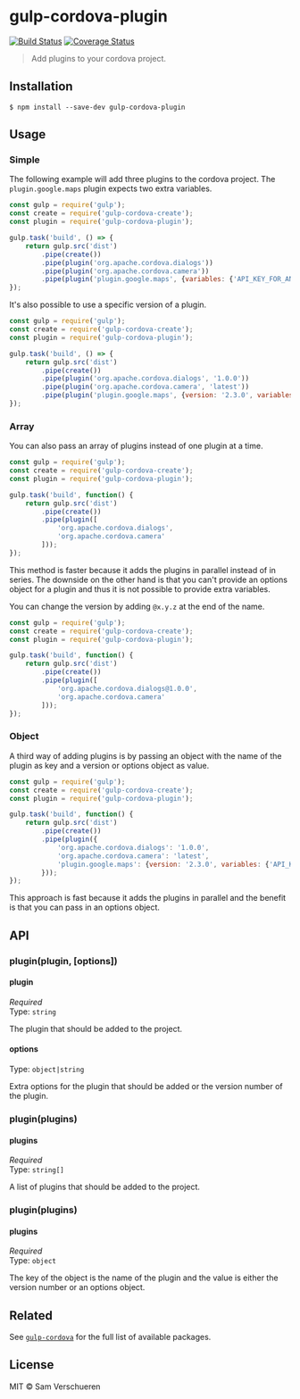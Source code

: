 # gulp-cordova-plugin

[![Build Status](https://travis-ci.org/SamVerschueren/gulp-cordova-plugin.svg?branch=master)](https://travis-ci.org/SamVerschueren/gulp-cordova-plugin)
[![Coverage Status](https://coveralls.io/repos/SamVerschueren/gulp-cordova-plugin/badge.svg?branch=master)](https://coveralls.io/r/SamVerschueren/gulp-cordova-plugin?branch=master)

> Add plugins to your cordova project.


## Installation

```
$ npm install --save-dev gulp-cordova-plugin
```


## Usage

### Simple

The following example will add three plugins to the cordova project. The `plugin.google.maps` plugin expects two extra
variables.

```js
const gulp = require('gulp');
const create = require('gulp-cordova-create');
const plugin = require('gulp-cordova-plugin');

gulp.task('build', () => {
    return gulp.src('dist')
        .pipe(create())
        .pipe(plugin('org.apache.cordova.dialogs'))
        .pipe(plugin('org.apache.cordova.camera'))
        .pipe(plugin('plugin.google.maps', {variables: {'API_KEY_FOR_ANDROID': 'xxx', 'API_KEY_FOR_IOS': 'xxx'}}));
});
```

It's also possible to use a specific version of a plugin.

```js
const gulp = require('gulp');
const create = require('gulp-cordova-create');
const plugin = require('gulp-cordova-plugin');

gulp.task('build', () => {
    return gulp.src('dist')
        .pipe(create())
        .pipe(plugin('org.apache.cordova.dialogs', '1.0.0'))
        .pipe(plugin('org.apache.cordova.camera', 'latest'))
        .pipe(plugin('plugin.google.maps', {version: '2.3.0', variables: {'API_KEY_FOR_ANDROID': 'xxx', 'API_KEY_FOR_IOS': 'xxx'}}));
});
```

### Array

You can also pass an array of plugins instead of one plugin at a time.

```js
const gulp = require('gulp');
const create = require('gulp-cordova-create');
const plugin = require('gulp-cordova-plugin');

gulp.task('build', function() {
    return gulp.src('dist')
        .pipe(create())
        .pipe(plugin([
            'org.apache.cordova.dialogs',
            'org.apache.cordova.camera'
        ]));
});
```

This method is faster because it adds the plugins in parallel instead of in series. The downside on the other hand is that you can't provide
an options object for a plugin and thus it is not possible to provide extra variables.

You can change the version by adding `@x.y.z` at the end of the name.

```js
const gulp = require('gulp');
const create = require('gulp-cordova-create');
const plugin = require('gulp-cordova-plugin');

gulp.task('build', function() {
    return gulp.src('dist')
        .pipe(create())
        .pipe(plugin([
            'org.apache.cordova.dialogs@1.0.0',
            'org.apache.cordova.camera'
        ]));
});
```

### Object

A third way of adding plugins is by passing an object with the name of the plugin as key and a version or options object as value.

```js
const gulp = require('gulp');
const create = require('gulp-cordova-create');
const plugin = require('gulp-cordova-plugin');

gulp.task('build', function() {
    return gulp.src('dist')
        .pipe(create())
        .pipe(plugin({
            'org.apache.cordova.dialogs': '1.0.0',
            'org.apache.cordova.camera': 'latest',
            'plugin.google.maps': {version: '2.3.0', variables: {'API_KEY_FOR_ANDROID': 'xxx', 'API_KEY_FOR_IOS': 'xxx'}}
        }));
});
```

This approach is fast because it adds the plugins in parallel and the benefit is that you can pass in an options object.


## API

### plugin(plugin, [options])

#### plugin

*Required*  
Type: `string`

The plugin that should be added to the project.

#### options

Type: `object|string`

Extra options for the plugin that should be added or the version number of the plugin.

### plugin(plugins)

#### plugins

*Required*  
Type: `string[]`

A list of plugins that should be added to the project.

### plugin(plugins)

#### plugins

*Required*  
Type: `object`

The key of the object is the name of the plugin and the value is either the version number or an options object.


## Related

See [`gulp-cordova`](https://github.com/SamVerschueren/gulp-cordova) for the full list of available packages.


## License

MIT © Sam Verschueren
